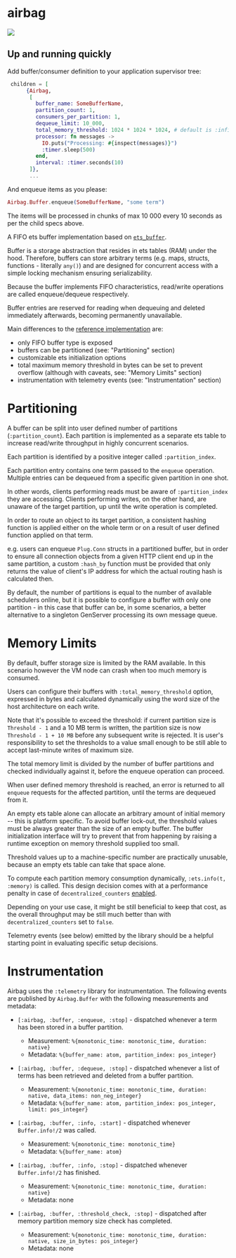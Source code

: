 # airbag

![](https://media.giphy.com/media/UX3xnMG6pXEs9Njkl5/giphy.gif)

## Up and running quickly

Add buffer/consumer definition to your application supervisor tree:

```elixir
 children = [
      {Airbag,
       [
         buffer_name: SomeBufferName,
         partition_count: 1,
         consumers_per_partition: 1,
         dequeue_limit: 10_000,
         total_memory_threshold: 1024 * 1024 * 1024, # default is :infinity
         processor: fn messages -> 
           IO.puts("Processing: #{inspect(messages)}") 
           :timer.sleep(500) 
         end,
         interval: :timer.seconds(10)
       ]},
       ...
```

And enqueue items as you please:

```elixir
Airbag.Buffer.enqueue(SomeBufferName, "some term")
```

The items will be processed in chunks of max 10 000 every 10 seconds as per the child specs above.

<!-- MDOC !-->

A FIFO ets buffer implementation based on [`ets_buffer`][1].

Buffer is a storage abstraction that resides in ets tables (RAM)
under the hood. Therefore, buffers can store arbitrary terms
(e.g. maps, structs, functions - literally `any()`)
and are designed for concurrent access with a simple locking
mechanism ensuring serializability.

Because the buffer implements FIFO characteristics,
read/write operations are called enqueue/dequeue
respectively.

Buffer entries are reserved for reading when dequeuing and
deleted immediately afterwards, becoming permanently unavailable.

Main differences to the [reference implementation][1] are:

  * only FIFO buffer type is exposed
  * buffers can be partitioned (see: "Partitioning" section)
  * customizable ets initialization options
  * total maximum memory threshold in bytes can be set to
    prevent overflow (although with caveats, see: "Memory
    Limits" section)
  * instrumentation with telemetry events (see: "Instrumentation"
    section)

# Partitioning

A buffer can be split into user defined number of partitions
(`:partition_count`). Each partition is implemented as
a separate ets table to increase read/write throughput
in highly concurrent scenarios.

Each partition is identified by a positive integer called
`:partition_index`.

Each partition entry contains one term passed to the `enqueue`
operation. Multiple entries can be dequeued from a specific
given partition in one shot.

In other words, clients performing reads must be aware
of `:partition_index` they are accessing. Clients performing
writes, on the other hand, are unaware of the target
partition, up until the write operation is completed.

In order to route an object to its target partition,
a consistent hashing function is applied either on the whole
term or on a result of user defined function applied on that term.

e.g. users can enqueue `Plug.Conn` structs in a partitioned buffer,
but in order to ensure all connection objects from a given
HTTP client end up in the same partition, a custom `:hash_by`
function must be provided that only returns the value of client's
IP address for which the actual routing hash is calculated then.

By default, the number of partitions is equal to the number of
available schedulers online, but it is possible to configure
a buffer with only one partition - in this case that buffer can be,
in some scenarios, a better alternative to a singleton GenServer
processing its own message queue.

# Memory Limits

By default, buffer storage size is limited by the RAM available.
In this scenario however the VM node can crash when too much
memory is consumed.

Users can configure their buffers with `:total_memory_threshold`
option, expressed in bytes and calculated dynamically using
the word size of the host architecture on each write.

Note that it's possible to exceed the threshold: if current
partition size is `Threshold - 1` and a 10 MB term is written,
the partition size is now `Threshold - 1 + 10 MB` before any
subsequent write is rejected. It is user's responsibility to
set the thresholds to a value small enough to be still able
to accept last-minute writes of maximum size.

The total memory limit is divided by the number of buffer
partitions and checked individually against it, before
the enqueue operation can proceed.

When user defined memory threshold is reached, an error
is returned to all `enqueue` requests for the affected
partition, until the terms are dequeued from it.

An empty ets table alone can allocate an arbitrary amount
of initial memory -- this is platform specific. To avoid buffer
lock-out, the threshold values must be always greater
than the size of an empty buffer. The buffer initialization
interface will try to prevent that from happening by raising
a runtime exception on memory threshold supplied too small.

Threshold values up to a machine-specific number are practically unusable,
because an empty ets table can take that space alone.

To compute each partition memory consumption dynamically,
`:ets.info(t, :memory)` is called. This design decision
comes with at a performance penalty in case of
`decentralized_counters` [enabled][2].

Depending on your use case, it might be still beneficial
to keep that cost, as the overall throughput may be still
much better than with `decentralized_counters` set to `false`.

Telemetry events (see below) emitted by the library
should be a helpful starting point in evaluating
specific setup decisions.

# Instrumentation

Airbag uses the `:telemetry` library for instrumentation.
The following events are published by `Airbag.Buffer` with
the following measurements and metadata:

  * `[:airbag, :buffer, :enqueue, :stop]` - dispatched
    whenever a term has been stored in a buffer partition.
    * Measurement: `%{monotonic_time: monotonic_time, duration: native}`
    * Metadata: `%{buffer_name: atom, partition_index: pos_integer}`

  * `[:airbag, :buffer, :dequeue, :stop]` - dispatched
    whenever a list of terms has been retrieved and deleted
    from a buffer partition.
    * Measurement: `%{monotonic_time: monotonic_time, duration: native, data_items: non_neg_integer}`
    * Metadata: `%{buffer_name: atom, partition_index: pos_integer, limit: pos_integer}`

  * `[:airbag, :buffer, :info, :start]` - dispatched
    whenever `Buffer.info!/2` was called.
    * Measurement: `%{monotonic_time: monotonic_time}`
    * Metadata: `%{buffer_name: atom}`

  * `[:airbag, :buffer, :info, :stop]` - dispatched
    whenever `Buffer.info!/2` has finished.
    * Measurement: `%{monotonic_time: monotonic_time, duration: native}`
    * Metadata: none

  * `[:airbag, :buffer, :threshold_check, :stop]` - dispatched
    after memory partition memory size check has completed.
    * Measurement: `%{monotonic_time: monotonic_time, duration: native, size_in_bytes: pos_integer}`
    * Metadata: none

[1]: https://github.com/duomark/epocxy/blob/affd1c41aeae256050e2b2f11f2feb3532df8ebd/src/ets_buffer.erl

[2]: https://www.erlang.org/blog/scalable-ets-counters/
